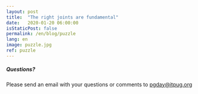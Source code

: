 ```yaml
---
layout: post
title:  "The right joints are fundamental"
date:   2020-01-20 06:00:00
isStaticPost: false
permalink: /en/blog/puzzle
lang: en
image: puzzle.jpg
ref: puzzle
---
```



##### Questions?
Please send an email with your questions or comments to [pgday@itpug.org](mailto:pgday@itpug.org)
